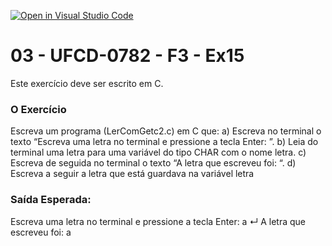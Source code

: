 [![Open in Visual Studio Code](https://classroom.github.com/assets/open-in-vscode-718a45dd9cf7e7f842a935f5ebbe5719a5e09af4491e668f4dbf3b35d5cca122.svg)](https://classroom.github.com/online_ide?assignment_repo_id=10954801&assignment_repo_type=AssignmentRepo)
# 03 - UFCD-0782 - F3 - Ex15
Este exercício deve ser escrito em C.

### O Exercício
Escreva um programa (LerComGetc2.c) em C que:
a)	Escreva no terminal o texto “Escreva uma letra no terminal e pressione a tecla Enter: ”. 
b)	Leia do terminal uma letra para uma variável do tipo CHAR com o nome letra.
c)	Escreva de seguida no terminal o texto “A letra que escreveu foi: “.
d)	Escreva a seguir a letra que está guardava na variável letra


### Saída Esperada:
Escreva uma letra no terminal e pressione a tecla Enter: a ↵
A letra que escreveu foi: a







